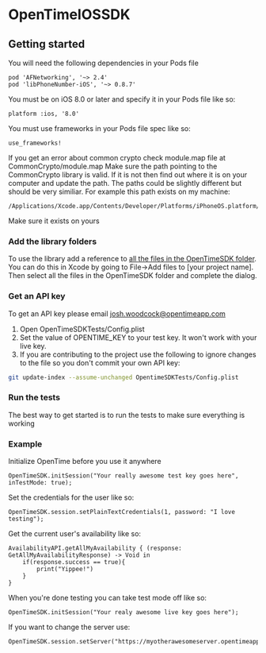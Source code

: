 # OpenTimeIOSSDK

## Getting started 
You will need the following dependencies in your Pods file

    pod 'AFNetworking', '~> 2.4'
    pod 'libPhoneNumber-iOS', '~> 0.8.7'

You must be on iOS 8.0 or later and specify it in your Pods file like so: 

    platform :ios, '8.0'

You must use frameworks in your Pods file spec like so: 

    use_frameworks!

If you get an error about common crypto check module.map file at CommonCrypto/module.map
Make sure the path pointing to the CommonCrypto library is valid. If it is not then find out where it is on your computer and update the path. 
The paths could be slightly different but should be very similiar. For example this path exists on my machine: 

    /Applications/Xcode.app/Contents/Developer/Platforms/iPhoneOS.platform/Developer/SDKs/iPhoneOS9.0.sdk/usr/include/CommonCrypto/

Make sure it exists on yours

### Add the library folders
To use the library add a reference to [all the files in the OpenTimeSDK folder](https://github.com/OpenTimeApp/OpenTimeIOSSDK/tree/master/OpenTimeSDK). You can do this in Xcode by going to File->Add files to [your project name]. Then select all the files in the OpenTimeSDK folder and complete the dialog.

### Get an API key
To get an API key please email josh.woodcock@opentimeapp.com

1. Open OpenTimeSDKTests/Config.plist
2. Set the value of OPENTIME_KEY to your test key. It won't work with your live key.
3. If you are contributing to the project use the following to ignore changes to the file so you don't commit your own API key:
```bash
git update-index --assume-unchanged OpentimeSDKTests/Config.plist
```

### Run the tests
The best way to get started is to run the tests to make sure everything is working 

### Example
Initialize OpenTime before you use it anywhere

    OpenTimeSDK.initSession("Your really awesome test key goes here", inTestMode: true);
    
Set the credentials for the user like so: 

    OpenTimeSDK.session.setPlainTextCredentials(1, password: "I love testing");
    
Get the current user's availability like so:
    
    AvailabilityAPI.getAllMyAvailability { (response: GetAllMyAvailabilityResponse) -> Void in
        if(response.success == true){
            print("Yippee!")
        }
    }
    
    
When you're done testing you can take test mode off like so: 
    
    OpenTimeSDK.initSession("Your realy awesome live key goes here");
    
If you want to change the server use: 

    OpenTimeSDK.session.setServer("https://myotherawesomeserver.opentimeapp.com")
